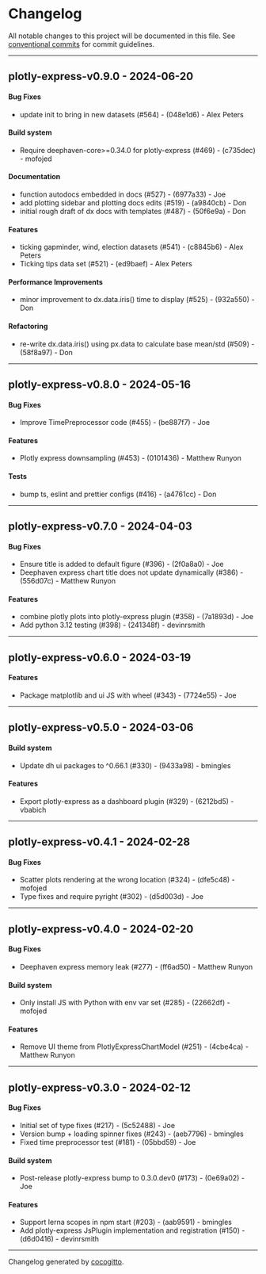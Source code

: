 # Changelog
All notable changes to this project will be documented in this file. See [conventional commits](https://www.conventionalcommits.org/) for commit guidelines.

- - -
## plotly-express-v0.9.0 - 2024-06-20
#### Bug Fixes
- update init to bring in new datasets (#564) - (048e1d6) - Alex Peters
#### Build system
- Require deephaven-core>=0.34.0 for plotly-express (#469) - (c735dec) - mofojed
#### Documentation
- function autodocs embedded in docs (#527) - (6977a33) - Joe
- add plotting sidebar and plotting docs edits (#519) - (a9840cb) - Don
- initial rough draft of dx docs with templates (#487) - (50f6e9a) - Don
#### Features
- ticking gapminder, wind, election datasets (#541) - (c8845b6) - Alex Peters
- Ticking tips data set (#521) - (ed9baef) - Alex Peters
#### Performance Improvements
- minor improvement to dx.data.iris() time to display (#525) - (932a550) - Don
#### Refactoring
- re-write dx.data.iris() using px.data to calculate base mean/std (#509) - (58f8a97) - Don

- - -

## plotly-express-v0.8.0 - 2024-05-16
#### Bug Fixes
- Improve TimePreprocessor code (#455) - (be887f7) - Joe
#### Features
- Plotly express downsampling (#453) - (0101436) - Matthew Runyon
#### Tests
- bump ts, eslint and prettier configs (#416) - (a4761cc) - Don

- - -

## plotly-express-v0.7.0 - 2024-04-03
#### Bug Fixes
- Ensure title is added to default figure (#396) - (2f0a8a0) - Joe
- Deephaven express chart title does not update dynamically (#386) - (556d07c) - Matthew Runyon
#### Features
- combine plotly plots into plotly-express plugin (#358) - (7a1893d) - Joe
- Add python 3.12 testing (#398) - (241348f) - devinrsmith

- - -

## plotly-express-v0.6.0 - 2024-03-19
#### Features
- Package matplotlib and ui JS with wheel (#343) - (7724e55) - Joe

- - -

## plotly-express-v0.5.0 - 2024-03-06
#### Build system
- Update dh ui packages to ^0.66.1 (#330) - (9433a98) - bmingles
#### Features
- Export plotly-express as a dashboard plugin (#329) - (6212bd5) - vbabich

- - -

## plotly-express-v0.4.1 - 2024-02-28
#### Bug Fixes
- Scatter plots rendering at the wrong location (#324) - (dfe5c48) - mofojed
- Type fixes and require pyright (#302) - (d5d003d) - Joe

- - -

## plotly-express-v0.4.0 - 2024-02-20
#### Bug Fixes
- Deephaven express memory leak (#277) - (ff6ad50) - Matthew Runyon
#### Build system
- Only install JS with Python with env var set (#285) - (22662df) - mofojed
#### Features
- Remove UI theme from PlotlyExpressChartModel (#251) - (4cbe4ca) - Matthew Runyon

- - -

## plotly-express-v0.3.0 - 2024-02-12
#### Bug Fixes
- Initial set of type fixes (#217) - (5c52488) - Joe
- Version bump + loading spinner fixes (#243) - (aeb7796) - bmingles
- Fixed time preprocessor test (#181) - (05bbd59) - Joe
#### Build system
- Post-release plotly-express bump to 0.3.0.dev0 (#173) - (0e69a02) - Joe
#### Features
- Support lerna scopes in npm start (#203) - (aab9591) - bmingles
- Add plotly-express JsPlugin implementation and registration (#150) - (d6d0416) - devinrsmith

- - -

Changelog generated by [cocogitto](https://github.com/cocogitto/cocogitto).